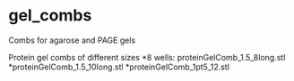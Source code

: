 # gel_combs
Combs for agarose and PAGE gels


Protein gel combs of different sizes 
*8 wells: proteinGelComb_1.5_8long.stl
*proteinGelComb_1.5_10long.stl
*proteinGelComb_1pt5_12.stl
